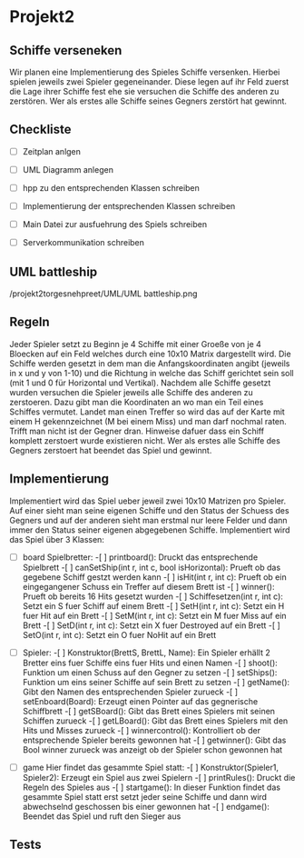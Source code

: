# Projekt2

## Schiffe verseneken

Wir planen eine Implementierung des Spieles Schiffe versenken. Hierbei spielen jeweils 
zwei Spieler gegeneinander. Diese legen auf ihr Feld zuerst die Lage ihrer Schiffe fest ehe sie versuchen die Schiffe des anderen zu zerstören.
Wer als erstes alle Schiffe seines Gegners zerstört hat gewinnt.


## Checkliste

- [ ] Zeitplan anlgen
- [ ] UML Diagramm anlegen
- [ ] hpp zu den entsprechenden Klassen schreiben
- [ ] Implementierung der entsprechenden Klassen schreiben
- [ ] Main Datei zur ausfuehrung des Spiels schreiben
- [ ] Serverkommunikation schreiben


## UML battleship

/projekt2torgesnehpreet/UML/UML battleship.png

## Regeln

Jeder Spieler setzt zu Beginn je 4 Schiffe mit einer Groeße von je 4 Bloecken auf ein Feld welches durch eine 10x10 Matrix dargestellt wird. Die Schiffe werden gesetzt in dem man die Anfangskoordinaten angibt (jeweils in x und y von 1-10) und die Richtung in welche das Schiff gerichtet sein soll (mit 1 und 0 für Horizontal und Vertikal). Nachdem alle Schiffe gesetzt wurden versuchen die Spieler jeweils alle Schiffe des anderen zu zerstoeren. Dazu gibt man die Koordinaten an wo man ein Teil eines Schiffes vermutet. Landet man einen Treffer so wird das auf der Karte mit einem H gekennzeichnet (M bei einem Miss) und man darf nochmal raten. Trifft man nicht ist der Gegner dran. Hinweise dafuer dass ein Schiff komplett zerstoert wurde existieren nicht. Wer als erstes alle Schiffe des Gegners zerstoert hat beendet das Spiel und gewinnt. 

## Implementierung

Implementiert wird das Spiel ueber jeweil zwei 10x10 Matrizen pro Spieler. Auf einer sieht man seine eigenen Schiffe und den Status der Schuess des Gegners und auf der anderen sieht man erstmal nur leere Felder und dann immer den Status seiner eigenen abgegebenen Schiffe. 
Implementiert wird das Spiel über 3 Klassen:
-[ ] board Spielbretter:
        -[ ] printboard(): Druckt das entsprechende Spielbrett
        -[ ] canSetShip(int r, int c, bool isHorizontal): Prueft ob das gegebene Schiff gestzt werden kann
        -[ ] isHit(int r, int c): Prueft ob ein eingegangener Schuss ein Treffer auf diesem Brett ist
        -[ ] winner(): Prueft ob bereits 16 Hits gesetzt wurden
        -[ ] Schiffesetzen(int r, int c): Setzt ein S fuer Schiff auf einem Brett
        -[ ] SetH(int r, int c): Setzt ein H fuer Hit auf ein Brett
        -[ ] SetM(int r, int c): Setzt ein M fuer Miss auf ein Brett
        -[ ] SetD(int r, int c): Setzt ein X fuer Destroyed auf ein Brett
        -[ ] SetO(int r, int c): Setzt ein O fuer NoHit auf ein Brett

-[ ] Spieler:
        -[ ] Konstruktor(BrettS, BrettL, Name): Ein Spieler erhällt 2 Bretter eins fuer Schiffe eins fuer Hits und einen Namen
        -[ ] shoot(): Funktion um einen Schuss auf den Gegner zu setzen
        -[ ] setShips(): Funktion um eins seiner Schiffe auf sein Brett zu setzen
        -[ ] getName(): Gibt den Namen des entsprechenden Spieler zurueck
        -[ ] setEnboard(Board): Erzeugt einen Pointer auf das gegnerische Schiffbrett
        -[ ] getSBoard(): Gibt das Brett eines Spielers mit seinen Schiffen zurueck
        -[ ] getLBoard(): Gibt das Brett eines Spielers mit den Hits und Misses zurueck
        -[ ] winnercontrol(): Kontrolliert ob der entsprechende Spieler bereits gewonnen hat
        -[ ] getwinner(): Gibt das Bool winner zurueck was anzeigt ob der Spieler schon gewonnen hat

-[ ] game Hier findet das gesammte Spiel statt:
        -[ ] Konstruktor(Spieler1, Spieler2): Erzeugt ein Spiel aus zwei Spielern
        -[ ] printRules(): Druckt die Regeln des Spieles aus
        -[ ] startgame(): In dieser Funktion findet das gesammte Spiel statt erst setzt jeder seine Schiffe und dann wird abwechselnd geschossen bis einer gewonnen hat
        -[ ] endgame(): Beendet das Spiel und ruft den Sieger aus

## Tests

